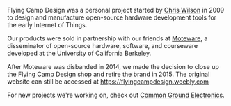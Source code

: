 Flying Camp Design was a personal project started by [Chris Wilson](https://cdwilson.dev/) in 2009 to design and manufacture open-source hardware development tools for the early Internet of Things.

Our products were sold in partnership with our friends at [Moteware](https://web.archive.org/web/20131120114206/http://moteware.com/products.php), a disseminator of open-source hardware, software, and courseware developed at the University of California Berkeley.

After Moteware was disbanded in 2014, we made the decision to close up the Flying Camp Design shop and retire the brand in 2015. The original website can still be accessed at https://flyingcampdesign.weebly.com

For new projects we're working on, check out [Common Ground Electronics](https://cgnd.dev/).
